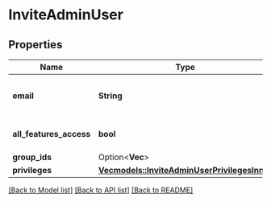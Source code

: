 # InviteAdminUser

## Properties

Name | Type | Description | Notes
------------ | ------------- | ------------- | -------------
**email** | **String** | Email address for the organization | 
**all_features_access** | **bool** | All access to the features | 
**group_ids** | Option<**Vec<String>**> | Ids of Group | [optional]
**privileges** | [**Vec<models::InviteAdminUserPrivilegesInner>**](inviteAdminUser_privileges_inner.md) |  | 

[[Back to Model list]](../README.md#documentation-for-models) [[Back to API list]](../README.md#documentation-for-api-endpoints) [[Back to README]](../README.md)


